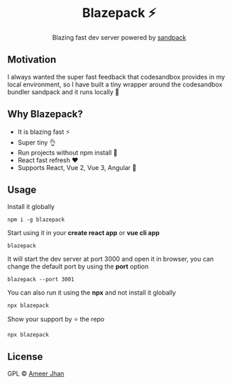 <h1 align="center">Blazepack ⚡</h1>

<p align="center">
  Blazing fast dev server powered by <a href="https://www.npmjs.com/package/smooshpack">sandpack</a>
</p>

## Motivation

I always wanted the super fast feedback that codesandbox provides in my local environment, so I have built a tiny wrapper around the codesandbox bundler sandpack and it runs locally 🎉

## Why Blazepack?

* It is blazing fast ⚡
* Super tiny 👌
* Run projects without npm install 💃
* React fast refresh ❤️
* Supports React, Vue 2, Vue 3, Angular 🔨

## Usage

Install it globally

```
npm i -g blazepack
```

Start using it in your **create react app** or **vue cli app** 

```
blazepack
```

It will start the dev server at port 3000 and open it in browser, you can change the default port by using the **port** option

```
blazepack --port 3001
```

You can also run it using the **npx** and not install it globally

```
npx blazepack
```

Show your support by ⭐ the repo

```
npx blazepack
```
## License

GPL © [Ameer Jhan](mailto:ameerjhanprof@gmail.com)
